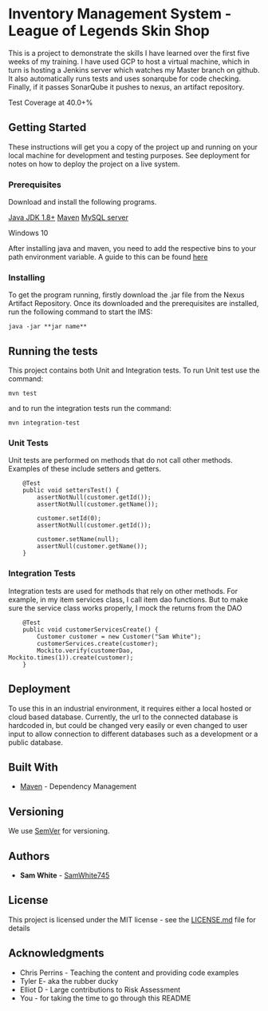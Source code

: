 # Inventory Management System - League of Legends Skin Shop

This is a project to demonstrate the skills I have learned over the first five weeks of my training. I have used GCP to host a virtual machine, which in turn is hosting a Jenkins server which watches my Master branch on github.
It also automatically runs tests and uses sonarqube for code checking. Finally, if it passes SonarQube it pushes to nexus, an artifact repository.

Test Coverage at 40.0+%
## Getting Started

These instructions will get you a copy of the project up and running on your local machine for development and testing purposes. See deployment for notes on how to deploy the project on a live system.

### Prerequisites

Download and install the following programs.

[Java JDK 1.8+](https://www.java.com/en/download/)
[Maven](https://maven.apache.org/install.html)
[MySQL server](https://www.mysql.com/downloads/)

Windows 10

After installing java and maven, you need to add the respective bins to your path environment variable.
A guide to this can be found [here](https://mkyong.com/maven/how-to-install-maven-in-windows/) 

### Installing

To get the program running, firstly download the .jar file from the Nexus Artifact Repository.
Once its downloaded and the prerequisites are installed, run the following command to start the IMS:
```
java -jar **jar name**
```
## Running the tests

This project contains both Unit and Integration tests. To run Unit test use the command:
```
mvn test
```
and to run the integration tests run the command:
```
mvn integration-test
```

### Unit Tests 

Unit tests are performed on methods that do not call other methods. Examples of these include setters and getters.

```
	@Test
	public void settersTest() {
		assertNotNull(customer.getId());
		assertNotNull(customer.getName());
		
		customer.setId(0);
		assertNotNull(customer.getId());
		
		customer.setName(null);
		assertNull(customer.getName());
	}
```

### Integration Tests 
Integration tests are used for methods that rely on other methods. For example, in my item services class, I call item dao functions. But to make sure the service class works properly, I mock the returns from the DAO

```
	@Test
	public void customerServicesCreate() {
		Customer customer = new Customer("Sam White");
		customerServices.create(customer);
		Mockito.verify(customerDao, Mockito.times(1)).create(customer);
	}
```

## Deployment

To use this in an industrial environment, it requires either a local hosted or cloud based database. Currently, the url to the connected database is hardcoded in, but could be changed very easily or even changed to user input to allow connection to different databases such as a development or a public database. 

## Built With

* [Maven](https://maven.apache.org/) - Dependency Management

## Versioning

We use [SemVer](http://semver.org/) for versioning.

## Authors

* **Sam White** - [SamWhite745](https://github.com/SamWhite745) 


## License

This project is licensed under the MIT license - see the [LICENSE.md](LICENSE.md) file for details 

## Acknowledgments

* Chris Perrins - Teaching the content and providing code examples 
* Tyler E- aka the rubber ducky 
* Elliot D - Large contributions to Risk Assessment 
* You - for taking the time to go through this README 